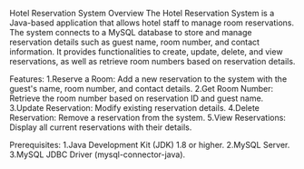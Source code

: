 Hotel Reservation System
Overview
The Hotel Reservation System is a Java-based application that allows hotel staff to manage room reservations. 
The system connects to a MySQL database to store and manage reservation details such as guest name, room number, and contact information. 
It provides functionalities to create, update, delete, and view reservations, as well as retrieve room numbers based on reservation details.

Features:
1.Reserve a Room: Add a new reservation to the system with the guest's name, room number, and contact details.
2.Get Room Number: Retrieve the room number based on reservation ID and guest name.
3.Update Reservation: Modify existing reservation details.
4.Delete Reservation: Remove a reservation from the system.
5.View Reservations: Display all current reservations with their details.


Prerequisites:
1.Java Development Kit (JDK) 1.8 or higher.
2.MySQL Server.
3.MySQL JDBC Driver (mysql-connector-java).
